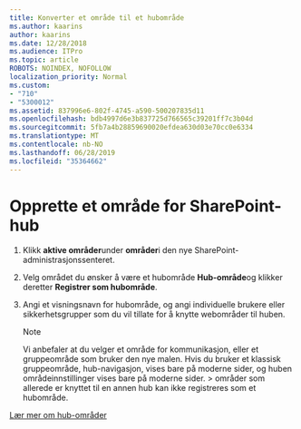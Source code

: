 ```yaml
---
title: Konverter et område til et hubområde
ms.author: kaarins
author: kaarins
ms.date: 12/28/2018
ms.audience: ITPro
ms.topic: article
ROBOTS: NOINDEX, NOFOLLOW
localization_priority: Normal
ms.custom:
- "710"
- "5300012"
ms.assetid: 837996e6-802f-4745-a590-500207835d11
ms.openlocfilehash: bdb4997d6e3b837725d766565c39201ff7c3b04d
ms.sourcegitcommit: 5fb7a4b28859690020efdea630d03e70cc0e6334
ms.translationtype: MT
ms.contentlocale: nb-NO
ms.lasthandoff: 06/28/2019
ms.locfileid: "35364662"
---
```

# <a name="create-a-sharepoint-hub-site"></a>Opprette et område for SharePoint-hub

1. Klikk **aktive områder**under **områder**i den nye SharePoint-administrasjonssenteret.

2. Velg området du ønsker å være et hubområde **Hub-område**og klikker deretter **Registrer som hubområde**.

3. Angi et visningsnavn for hubområde, og angi individuelle brukere eller sikkerhetsgrupper som du vil tillate for å knytte webområder til huben.

    > [!NOTE]
    >  Vi anbefaler at du velger et område for kommunikasjon, eller et gruppeområde som bruker den nye malen. Hvis du bruker et klassisk gruppeområde, hub-navigasjon, vises bare på moderne sider, og huben områdeinnstillinger vises bare på moderne sider. > områder som allerede er knyttet til en annen hub kan ikke registreres som et hubområde.
  
[Lær mer om hub-områder](https://go.microsoft.com/fwlink/?linkid=869149)
  